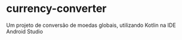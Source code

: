 # currency-converter
Um projeto de conversão de moedas globais, utilizando Kotlin na IDE Android Studio
